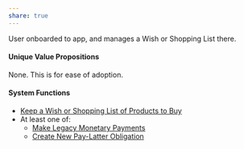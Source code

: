 ```yaml
---
share: true
---  
```

User onboarded to app, and manages a Wish or Shopping List there.

#### Unique Value Propositions
None. This is for ease of adoption.

#### System Functions
- [Keep a Wish or Shopping List of Products to Buy](./Keep%20a%20Wish%20or%20Shopping%20List%20of%20Products%20to%20Buy.md)
- At least one of:
	- [Make Legacy Monetary Payments](./Make%20Legacy%20Monetary%20Payments.md)
	- [Create New Pay-Latter Obligation](./Create%20New%20Pay-Latter%20Obligation.md)